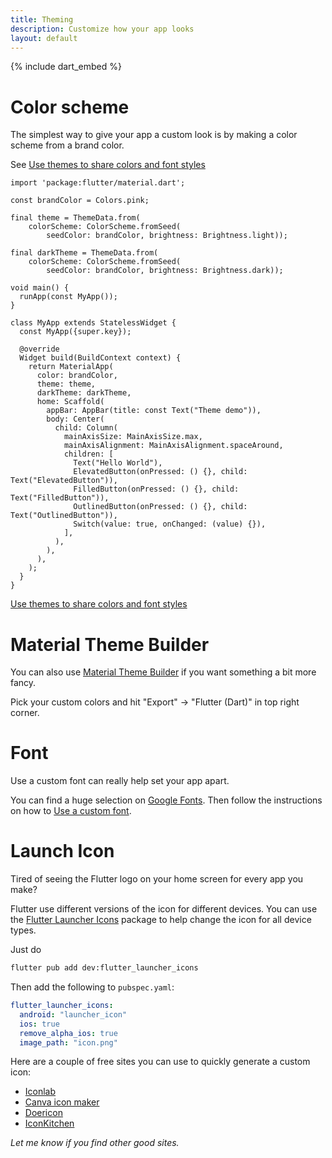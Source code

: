 ```yaml
---
title: Theming
description: Customize how your app looks
layout: default
---
```


{% include dart_embed %}

# Color scheme

The simplest way to give your app a custom look is by making a color scheme from
a brand color.

See [Use themes to share colors and font styles](https://docs.flutter.dev/cookbook/design/themes)

```run-dartpad:theme-light:mode-flutter:run-true:width-100%:height-400px
import 'package:flutter/material.dart';

const brandColor = Colors.pink;

final theme = ThemeData.from(
    colorScheme: ColorScheme.fromSeed(
        seedColor: brandColor, brightness: Brightness.light));

final darkTheme = ThemeData.from(
    colorScheme: ColorScheme.fromSeed(
        seedColor: brandColor, brightness: Brightness.dark));

void main() {
  runApp(const MyApp());
}

class MyApp extends StatelessWidget {
  const MyApp({super.key});

  @override
  Widget build(BuildContext context) {
    return MaterialApp(
      color: brandColor,
      theme: theme,
      darkTheme: darkTheme,
      home: Scaffold(
        appBar: AppBar(title: const Text("Theme demo")),
        body: Center(
          child: Column(
            mainAxisSize: MainAxisSize.max,
            mainAxisAlignment: MainAxisAlignment.spaceAround,
            children: [
              Text("Hello World"),
              ElevatedButton(onPressed: () {}, child: Text("ElevatedButton")),
              FilledButton(onPressed: () {}, child: Text("FilledButton")),
              OutlinedButton(onPressed: () {}, child: Text("OutlinedButton")),
              Switch(value: true, onChanged: (value) {}),
            ],
          ),
        ),
      ),
    );
  }
}
```

[Use themes to share colors and font
styles](https://docs.flutter.dev/cookbook/design/themes)

# Material Theme Builder

You can also use [Material Theme
Builder](https://m3.material.io/theme-builder#/custom) if you want something a
bit more fancy.

Pick your custom colors and hit "Export" -> "Flutter (Dart)" in top right
corner.

# Font

Use a custom font can really help set your app apart.

You can find a huge selection on [Google Fonts](https://fonts.google.com/).
Then follow the instructions on how to [Use a custom font](https://docs.flutter.dev/cookbook/design/fonts).

# Launch Icon

Tired of seeing the Flutter logo on your home screen for every app you make?

Flutter use different versions of the icon for different devices.
You can use the [Flutter Launcher
Icons](https://pub.dev/packages/flutter_launcher_icons) package to help change
the icon for all device types.

Just do

```sh
flutter pub add dev:flutter_launcher_icons
```

Then add the following to `pubspec.yaml`:

```yaml
flutter_launcher_icons:
  android: "launcher_icon"
  ios: true
  remove_alpha_ios: true
  image_path: "icon.png"
```

Here are a couple of free sites you can use to quickly generate a custom icon:

- [Iconlab](https://appiconlab.com)
- [Canva icon maker](https://www.canva.com/create/icons/)
- [Doericon](https://doericon.com/)
- [IconKitchen](https://icon.kitchen)

*Let me know if you find other good sites.*